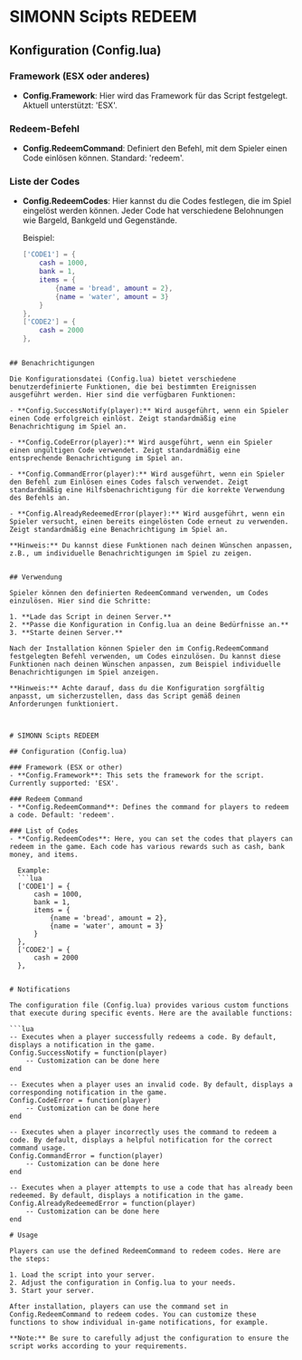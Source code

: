 # SIMONN Scipts REDEEM

## Konfiguration (Config.lua)

### Framework (ESX oder anderes)
- **Config.Framework**: Hier wird das Framework für das Script festgelegt. Aktuell unterstützt: 'ESX'.

### Redeem-Befehl
- **Config.RedeemCommand**: Definiert den Befehl, mit dem Spieler einen Code einlösen können. Standard: 'redeem'.

### Liste der Codes
- **Config.RedeemCodes**: Hier kannst du die Codes festlegen, die im Spiel eingelöst werden können. Jeder Code hat verschiedene Belohnungen wie Bargeld, Bankgeld und Gegenstände.

  Beispiel:
  ```lua
  ['CODE1'] = {
      cash = 1000,
      bank = 1,
      items = {
          {name = 'bread', amount = 2},
          {name = 'water', amount = 3}
      }
  },
  ['CODE2'] = {
      cash = 2000
  },

```

## Benachrichtigungen

Die Konfigurationsdatei (Config.lua) bietet verschiedene benutzerdefinierte Funktionen, die bei bestimmten Ereignissen ausgeführt werden. Hier sind die verfügbaren Funktionen:

- **Config.SuccessNotify(player):** Wird ausgeführt, wenn ein Spieler einen Code erfolgreich einlöst. Zeigt standardmäßig eine Benachrichtigung im Spiel an.

- **Config.CodeError(player):** Wird ausgeführt, wenn ein Spieler einen ungültigen Code verwendet. Zeigt standardmäßig eine entsprechende Benachrichtigung im Spiel an.

- **Config.CommandError(player):** Wird ausgeführt, wenn ein Spieler den Befehl zum Einlösen eines Codes falsch verwendet. Zeigt standardmäßig eine Hilfsbenachrichtigung für die korrekte Verwendung des Befehls an.

- **Config.AlreadyRedeemedError(player):** Wird ausgeführt, wenn ein Spieler versucht, einen bereits eingelösten Code erneut zu verwenden. Zeigt standardmäßig eine Benachrichtigung im Spiel an.

**Hinweis:** Du kannst diese Funktionen nach deinen Wünschen anpassen, z.B., um individuelle Benachrichtigungen im Spiel zu zeigen.


## Verwendung

Spieler können den definierten RedeemCommand verwenden, um Codes einzulösen. Hier sind die Schritte:

1. **Lade das Script in deinen Server.**
2. **Passe die Konfiguration in Config.lua an deine Bedürfnisse an.**
3. **Starte deinen Server.**

Nach der Installation können Spieler den im Config.RedeemCommand festgelegten Befehl verwenden, um Codes einzulösen. Du kannst diese Funktionen nach deinen Wünschen anpassen, zum Beispiel individuelle Benachrichtigungen im Spiel anzeigen.

**Hinweis:** Achte darauf, dass du die Konfiguration sorgfältig anpasst, um sicherzustellen, dass das Script gemäß deinen Anforderungen funktioniert.



# SIMONN Scipts REDEEM

## Configuration (Config.lua)

### Framework (ESX or other)
- **Config.Framework**: This sets the framework for the script. Currently supported: 'ESX'.

### Redeem Command
- **Config.RedeemCommand**: Defines the command for players to redeem a code. Default: 'redeem'.

### List of Codes
- **Config.RedeemCodes**: Here, you can set the codes that players can redeem in the game. Each code has various rewards such as cash, bank money, and items.

  Example:
  ```lua
  ['CODE1'] = {
      cash = 1000,
      bank = 1,
      items = {
          {name = 'bread', amount = 2},
          {name = 'water', amount = 3}
      }
  },
  ['CODE2'] = {
      cash = 2000
  },


# Notifications

The configuration file (Config.lua) provides various custom functions that execute during specific events. Here are the available functions:

```lua
-- Executes when a player successfully redeems a code. By default, displays a notification in the game.
Config.SuccessNotify = function(player)
    -- Customization can be done here
end

-- Executes when a player uses an invalid code. By default, displays a corresponding notification in the game.
Config.CodeError = function(player)
    -- Customization can be done here
end

-- Executes when a player incorrectly uses the command to redeem a code. By default, displays a helpful notification for the correct command usage.
Config.CommandError = function(player)
    -- Customization can be done here
end

-- Executes when a player attempts to use a code that has already been redeemed. By default, displays a notification in the game.
Config.AlreadyRedeemedError = function(player)
    -- Customization can be done here
end

# Usage

Players can use the defined RedeemCommand to redeem codes. Here are the steps:

1. Load the script into your server.
2. Adjust the configuration in Config.lua to your needs.
3. Start your server.

After installation, players can use the command set in Config.RedeemCommand to redeem codes. You can customize these functions to show individual in-game notifications, for example.

**Note:** Be sure to carefully adjust the configuration to ensure the script works according to your requirements.

